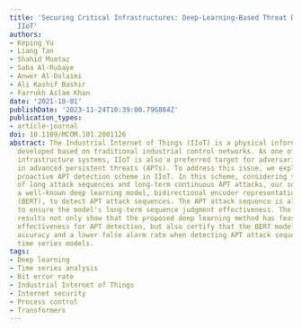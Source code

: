 ```yaml
---
title: 'Securing Critical Infrastructures: Deep-Learning-Based Threat Detection in
  IIoT'
authors:
- Keping Yu
- Liang Tan
- Shahid Mumtaz
- Saba Al-Rubaye
- Anwer Al-Dulaimi
- Ali Kashif Bashir
- Farrukh Aslam Khan
date: '2021-10-01'
publishDate: '2023-11-24T10:39:00.796884Z'
publication_types:
- article-journal
doi: 10.1109/MCOM.101.2001126
abstract: The Industrial Internet of Things (IIoT) is a physical information system
  developed based on traditional industrial control networks. As one of the most critical
  infrastructure systems, IIoT is also a preferred target for adversaries engaged
  in advanced persistent threats (APTs). To address this issue, we explore a deep-learning-based
  proactive APT detection scheme in IIoT. In this scheme, considering the characteristics
  of long attack sequences and long-term continuous APT attacks, our solution adopts
  a well-known deep learning model, bidirectional encoder representations from transformers
  (BERT), to detect APT attack sequences. The APT attack sequence is also optimized
  to ensure the model's long-term sequence judgment effectiveness. The experimental
  results not only show that the proposed deep learning method has feasibility and
  effectiveness for APT detection, but also certify that the BERT model has better
  accuracy and a lower false alarm rate when detecting APT attack sequences than other
  time series models.
tags:
- Deep learning
- Time series analysis
- Bit error rate
- Industrial Internet of Things
- Internet security
- Process control
- Transformers
---
```

